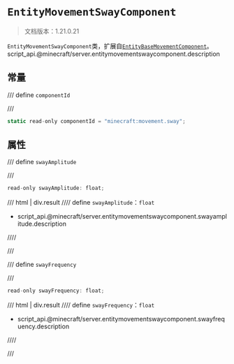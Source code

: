 # `EntityMovementSwayComponent`

> 文档版本：1.21.0.21

`EntityMovementSwayComponent`类，扩展自[`EntityBaseMovementComponent`](./entitybasemovementcomponent.md)。script_api.@minecraft/server.entitymovementswaycomponent.description

## 常量

/// define
`componentId`


///

```js
static read-only componentId = "minecraft:movement.sway";
```


## 属性

/// define
`swayAmplitude`


///

```js
read-only swayAmplitude: float;
```

/// html | div.result
//// define
`swayAmplitude`：`float`

- script_api.@minecraft/server.entitymovementswaycomponent.swayamplitude.description


////

///


/// define
`swayFrequency`


///

```js
read-only swayFrequency: float;
```

/// html | div.result
//// define
`swayFrequency`：`float`

- script_api.@minecraft/server.entitymovementswaycomponent.swayfrequency.description


////

///

